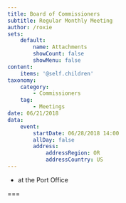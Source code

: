 ```yaml
---
title: Board of Commissioners
subtitle: Regular Monthly Meeting
author: /roxie
sets:
    default:
        name: Attachments
        showCount: false
        showMenu: false
content:
    items: '@self.children'
taxonomy:
    category: 
        - Commissioners
    tag: 
        - Meetings
date: 06/21/2018
data:
    event:
        startDate: 06/28/2018 14:00
        allDay: false
        address:
            addressRegion: OR
            addressCountry: US
---
```


- at the Port Office

===
